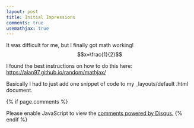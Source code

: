 ```yaml
---
layout: post
title: Initial Impressions
comments: true
usemathjax: true
---
```

It was difficult for me, but I finally got math working!  $$x=\frac{1}{2}$$

I found the best instructions on how to do this here: https://alan97.github.io/random/mathjax/

Basically I had to just add one snippet of code to my _layouts/default .html document. 


{% if page.comments %}
<div id="disqus_thread"></div>
<script>
var disqus_config = function () {
this.page.url = page.url;  // Replace PAGE_URL with your page's canonical URL variable
this.page.identifier = page.id; // Replace PAGE_IDENTIFIER with your page's unique identifier variable
};
(function() { // DON'T EDIT BELOW THIS LINE
var d = document, s = d.createElement('script');
s.src = 'https://https-abstractspace-github-io.disqus.com/embed.js';
s.setAttribute('data-timestamp', +new Date());
(d.head || d.body).appendChild(s);
})();
</script>
<noscript>Please enable JavaScript to view the <a href="https://disqus.com/?ref_noscript">comments powered by Disqus.</a></noscript>
{% endif %}